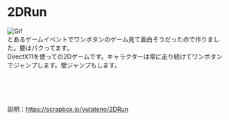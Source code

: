# 2DRun
![Gif](https://raw.github.com/wiki/yutateno/2DRun/2drun.gif)
<br>
とあるゲームイベントでワンボタンのゲーム見て面白そうだったので作りました。要はパクってます。
<br>
DirectX11を使っての2Dゲームです。キャラクターは常に走り続けてワンボタンでジャンプします。壁ジャンプもします。

<br><br><br><br>
説明：https://scrapbox.io/yutateno/2DRun
